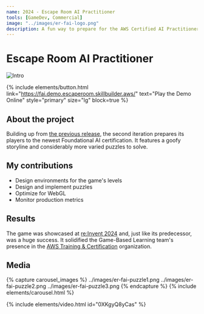```yaml
---
name: 2024 - Escape Room AI Practitioner
tools: [GameDev, Commercial]
image: "../images/er-fai-logo.png"
description: A fun way to prepare for the AWS Certified AI Practitioner certification.
---
```


# Escape Room AI Practitioner

![Intro](../images/er-fai-logo.png "A Escape Room logo")

{% include elements/button.html link="https://fai.demo.escaperoom.skillbuilder.aws/" text="Play the Demo Online" style="primary" size="lg" block=true %}

## About the project

Building up from [the previous release](https://arthursb.github.io/projects/2023-escaperoom-cpe), the second iteration prepares its players to the newest Foundational AI certification. It features a goofy storyline and considerably more varied puzzles to solve.

## My contributions

- Design environments for the game's levels
- Design and implement puzzles
- Optimize for WebGL
- Monitor production metrics

## Results

The game was showcased at [re:Invent 2024](https://reinvent.awsevents.com/) and, just like its predecessor, was a huge success. It solidified the Game-Based Learning team's presence in the [AWS Training & Certification](https://www.aws.training/) organization.

## Media

{% capture carousel_images %}
../images/er-fai-puzzle1.png
../images/er-fai-puzzle2.png
../images/er-fai-puzzle3.png
{% endcapture %}
{% include elements/carousel.html %}

{% include elements/video.html id="0XKgyQ8yCas" %}

